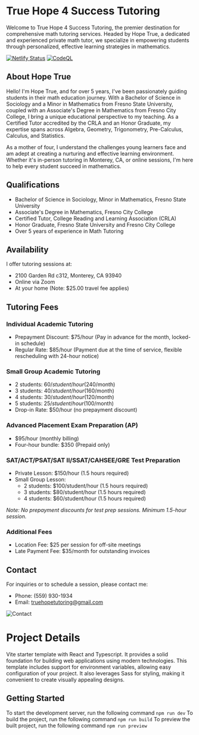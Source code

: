# True Hope 4 Success Tutoring

Welcome to True Hope 4 Success Tutoring, the premier destination for comprehensive math tutoring services. Headed by Hope True, a dedicated and experienced private math tutor, we specialize in empowering students through personalized, effective learning strategies in mathematics.

[![Netlify Status](https://api.netlify.com/api/v1/badges/23792676-89f3-4293-a0b7-c85ce351b58d/deploy-status)](https://app.netlify.com/sites/truehopetutoring/deploys)
[![CodeQL](https://github.com/milliorn/true-hope-tutoring/actions/workflows/github-code-scanning/codeql/badge.svg)](https://github.com/milliorn/true-hope-tutoring/actions/workflows/github-code-scanning/codeql)

## About Hope True

Hello! I'm Hope True, and for over 5 years, I've been passionately guiding students in their math education journey. With a Bachelor of Science in Sociology and a Minor in Mathematics from Fresno State University, coupled with an Associate's Degree in Mathematics from Fresno City College, I bring a unique educational perspective to my teaching. As a Certified Tutor accredited by the CRLA and an Honor Graduate, my expertise spans across Algebra, Geometry, Trigonometry, Pre-Calculus, Calculus, and Statistics.

As a mother of four, I understand the challenges young learners face and am adept at creating a nurturing and effective learning environment. Whether it's in-person tutoring in Monterey, CA, or online sessions, I'm here to help every student succeed in mathematics.

## Qualifications

- Bachelor of Science in Sociology, Minor in Mathematics, Fresno State University
- Associate's Degree in Mathematics, Fresno City College
- Certified Tutor, College Reading and Learning Association (CRLA)
- Honor Graduate, Fresno State University and Fresno City College
- Over 5 years of experience in Math Tutoring

## Availability

I offer tutoring sessions at:

- 2100 Garden Rd c312, Monterey, CA 93940
- Online via Zoom
- At your home (Note: $25.00 travel fee applies)

## Tutoring Fees

### Individual Academic Tutoring
- Prepayment Discount: $75/hour (Pay in advance for the month, locked-in schedule)
- Regular Rate: $85/hour (Payment due at the time of service, flexible rescheduling with 24-hour notice)

### Small Group Academic Tutoring
- 2 students: $60/student/hour ($240/month)
- 3 students: $40/student/hour ($160/month)
- 4 students: $30/student/hour ($120/month)
- 5 students: $25/student/hour ($100/month)
- Drop-in Rate: $50/hour (no prepayment discount)

### Advanced Placement Exam Preparation (AP)
- $95/hour (monthly billing)
- Four-hour bundle: $350 (Prepaid only)

### SAT/ACT/PSAT/SAT II/SSAT/CAHSEE/GRE Test Preparation
- Private Lesson: $150/hour (1.5 hours required)
- Small Group Lesson:
  - 2 students: $100/student/hour (1.5 hours required)
  - 3 students: $80/student/hour (1.5 hours required)
  - 4 students: $60/student/hour (1.5 hours required)

*Note: No prepayment discounts for test prep sessions. Minimum 1.5-hour session.*

### Additional Fees
- Location Fee: $25 per session for off-site meetings
- Late Payment Fee: $35/month for outstanding invoices

## Contact

For inquiries or to schedule a session, please contact me:

- Phone: (559) 930-1934
- Email: [truehopetutoring@gmail.com](mailto:truehopetutoring@gmail.com)

![Contact](CONTACT_IMG_LINK)

# Project Details

Vite starter template with React and Typescript. It provides a solid foundation for building web applications using modern technologies. This template includes support for environment variables, allowing easy configuration of your project. It also leverages Sass for styling, making it convenient to create visually appealing designs.

## Getting Started

To start the development server, run the following command `npm run dev`
To build the project, run the following command `npm run build`
To preview the built project, run the following command `npm run preview`
